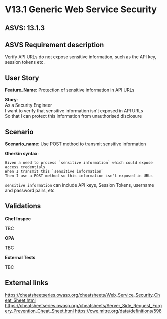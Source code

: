 # V13.1 Generic Web Service Security

## ASVS: 13.1.3

## ASVS Requirement description

Verify API URLs do not expose sensitive information, such as the API key, 
session tokens etc.

## User Story

**Feature_Name**: Protection of sensitive information in API URLs

**Story**:\
As a Security Engineer\
I want to verify that sensitive information isn't exposed in API URLs\
So that I can protect this information from unauthorised disclosure

## Scenario

**Scenario_name**: Use POST method to transmit sensitive information

**Gherkin syntax**:

```gherkin
Given a need to process `sensitive information` which could expose access credentials
When I transmit this `sensitive information`
Then I use a POST method so this information isn't exposed in URLs
```

`sensitive information` can include API keys, Session Tokens, username and password pairs, etc

## Validations

**Chef Inspec**

TBC

**OPA**

TBC

**External Tests**

TBC

## External links

<https://cheatsheetseries.owasp.org/cheatsheets/Web_Service_Security_Cheat_Sheet.html>
<https://cheatsheetseries.owasp.org/cheatsheets/Server_Side_Request_Forgery_Prevention_Cheat_Sheet.html>
<https://cwe.mitre.org/data/definitions/598>
